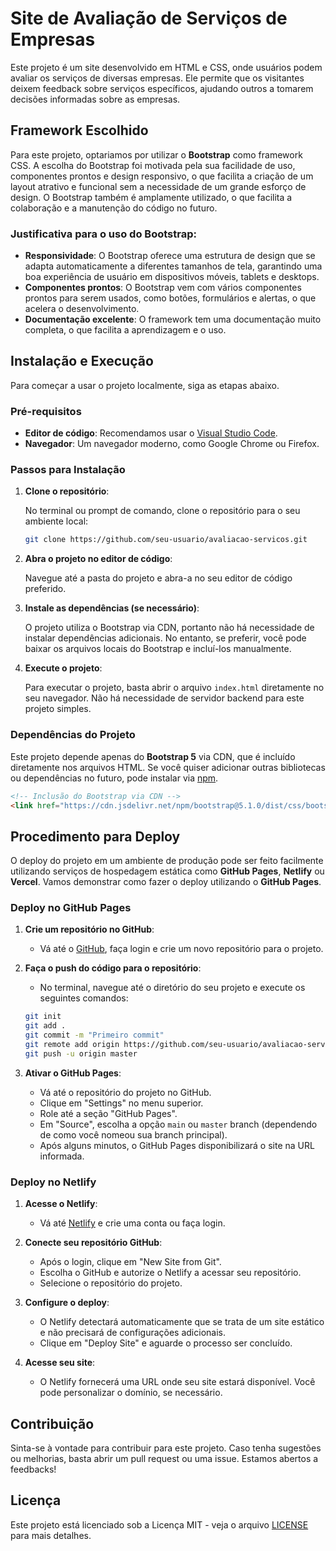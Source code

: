 # Site de Avaliação de Serviços de Empresas

Este projeto é um site desenvolvido em HTML e CSS, onde usuários podem avaliar os serviços de diversas empresas. Ele permite que os visitantes deixem feedback sobre serviços específicos, ajudando outros a tomarem decisões informadas sobre as empresas.

## Framework Escolhido

Para este projeto, optariamos por utilizar o **Bootstrap** como framework CSS. A escolha do Bootstrap foi motivada pela sua facilidade de uso, componentes prontos e design responsivo, o que facilita a criação de um layout atrativo e funcional sem a necessidade de um grande esforço de design. O Bootstrap também é amplamente utilizado, o que facilita a colaboração e a manutenção do código no futuro.

### Justificativa para o uso do Bootstrap:
- **Responsividade**: O Bootstrap oferece uma estrutura de design que se adapta automaticamente a diferentes tamanhos de tela, garantindo uma boa experiência de usuário em dispositivos móveis, tablets e desktops.
- **Componentes prontos**: O Bootstrap vem com vários componentes prontos para serem usados, como botões, formulários e alertas, o que acelera o desenvolvimento.
- **Documentação excelente**: O framework tem uma documentação muito completa, o que facilita a aprendizagem e o uso.

## Instalação e Execução

Para começar a usar o projeto localmente, siga as etapas abaixo.

### Pré-requisitos

- **Editor de código**: Recomendamos usar o [Visual Studio Code](https://code.visualstudio.com/).
- **Navegador**: Um navegador moderno, como Google Chrome ou Firefox.
  
### Passos para Instalação

1. **Clone o repositório**:

   No terminal ou prompt de comando, clone o repositório para o seu ambiente local:

   ```bash
   git clone https://github.com/seu-usuario/avaliacao-servicos.git
   ```

2. **Abra o projeto no editor de código**:

   Navegue até a pasta do projeto e abra-a no seu editor de código preferido.

3. **Instale as dependências (se necessário)**:

   O projeto utiliza o Bootstrap via CDN, portanto não há necessidade de instalar dependências adicionais. No entanto, se preferir, você pode baixar os arquivos locais do Bootstrap e incluí-los manualmente.

4. **Execute o projeto**:

   Para executar o projeto, basta abrir o arquivo `index.html` diretamente no seu navegador. Não há necessidade de servidor backend para este projeto simples.

### Dependências do Projeto

Este projeto depende apenas do **Bootstrap 5** via CDN, que é incluído diretamente nos arquivos HTML. Se você quiser adicionar outras bibliotecas ou dependências no futuro, pode instalar via [npm](https://www.npmjs.com/).

```html
<!-- Inclusão do Bootstrap via CDN -->
<link href="https://cdn.jsdelivr.net/npm/bootstrap@5.1.0/dist/css/bootstrap.min.css" rel="stylesheet">
```

## Procedimento para Deploy

O deploy do projeto em um ambiente de produção pode ser feito facilmente utilizando serviços de hospedagem estática como **GitHub Pages**, **Netlify** ou **Vercel**. Vamos demonstrar como fazer o deploy utilizando o **GitHub Pages**.

### Deploy no GitHub Pages

1. **Crie um repositório no GitHub**:
   
   - Vá até o [GitHub](https://github.com/), faça login e crie um novo repositório para o projeto.

2. **Faça o push do código para o repositório**:

   - No terminal, navegue até o diretório do seu projeto e execute os seguintes comandos:

   ```bash
   git init
   git add .
   git commit -m "Primeiro commit"
   git remote add origin https://github.com/seu-usuario/avaliacao-servicos.git
   git push -u origin master
   ```

3. **Ativar o GitHub Pages**:

   - Vá até o repositório do projeto no GitHub.
   - Clique em "Settings" no menu superior.
   - Role até a seção "GitHub Pages".
   - Em "Source", escolha a opção `main` ou `master` branch (dependendo de como você nomeou sua branch principal).
   - Após alguns minutos, o GitHub Pages disponibilizará o site na URL informada.

### Deploy no Netlify

1. **Acesse o Netlify**:

   - Vá até [Netlify](https://www.netlify.com/) e crie uma conta ou faça login.

2. **Conecte seu repositório GitHub**:

   - Após o login, clique em "New Site from Git".
   - Escolha o GitHub e autorize o Netlify a acessar seu repositório.
   - Selecione o repositório do projeto.

3. **Configure o deploy**:

   - O Netlify detectará automaticamente que se trata de um site estático e não precisará de configurações adicionais.
   - Clique em "Deploy Site" e aguarde o processo ser concluído.

4. **Acesse seu site**:

   - O Netlify fornecerá uma URL onde seu site estará disponível. Você pode personalizar o domínio, se necessário.

## Contribuição

Sinta-se à vontade para contribuir para este projeto. Caso tenha sugestões ou melhorias, basta abrir um pull request ou uma issue. Estamos abertos a feedbacks!

## Licença

Este projeto está licenciado sob a Licença MIT - veja o arquivo [LICENSE](LICENSE) para mais detalhes.

